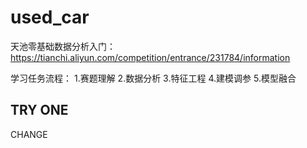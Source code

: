 # used_car
天池零基础数据分析入门：https://tianchi.aliyun.com/competition/entrance/231784/information

学习任务流程：
1.赛题理解
2.数据分析
3.特征工程
4.建模调参
5.模型融合


## TRY ONE
CHANGE
